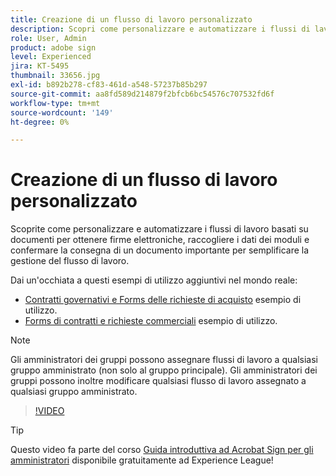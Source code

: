 ```yaml
---
title: Creazione di un flusso di lavoro personalizzato
description: Scopri come personalizzare e automatizzare i flussi di lavoro basati su documenti per ottenere rapidamente firme elettroniche e raccogliere i dati dei moduli
role: User, Admin
product: adobe sign
level: Experienced
jira: KT-5495
thumbnail: 33656.jpg
exl-id: b892b278-cf83-461d-a548-57237b85b297
source-git-commit: aa8fd589d214879f2bfcb6bc54576c707532fd6f
workflow-type: tm+mt
source-wordcount: '149'
ht-degree: 0%

---
```


# Creazione di un flusso di lavoro personalizzato

Scoprite come personalizzare e automatizzare i flussi di lavoro basati su documenti per ottenere firme elettroniche, raccogliere i dati dei moduli e confermare la consegna di un documento importante per semplificare la gestione del flusso di lavoro.

Dai un&#39;occhiata a questi esempi di utilizzo aggiuntivi nel mondo reale:

* [Contratti governativi e Forms delle richieste di acquisto](https://experienceleague.adobe.com/docs/document-cloud-learn/sign-learning-hub/expand/recipes/gov/usecasegovcontracts.html?lang=en) esempio di utilizzo.
* [Forms di contratti e richieste commerciali](https://experienceleague.adobe.com/docs/document-cloud-learn/sign-learning-hub/expand/recipes/com/usecasecomcontracts.html?lang=en) esempio di utilizzo.

>[!NOTE]
>
>Gli amministratori dei gruppi possono assegnare flussi di lavoro a qualsiasi gruppo amministrato (non solo al gruppo principale). Gli amministratori dei gruppi possono inoltre modificare qualsiasi flusso di lavoro assegnato a qualsiasi gruppo amministrato.

>[!VIDEO](https://video.tv.adobe.com/v/33656?quality=12&learn=on&hidetitle=true)

>[!TIP]
>
>Questo video fa parte del corso [Guida introduttiva ad Acrobat Sign per gli amministratori](https://experienceleague.adobe.com/?recommended=Sign-A-1-2020.2) disponibile gratuitamente ad Experience League!
